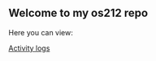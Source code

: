## Welcome to my os212 repo
Here you can view:

[Activity logs](https://raw.githubusercontent.com/Midebar/os212/master/TXT/mylog.txt)


